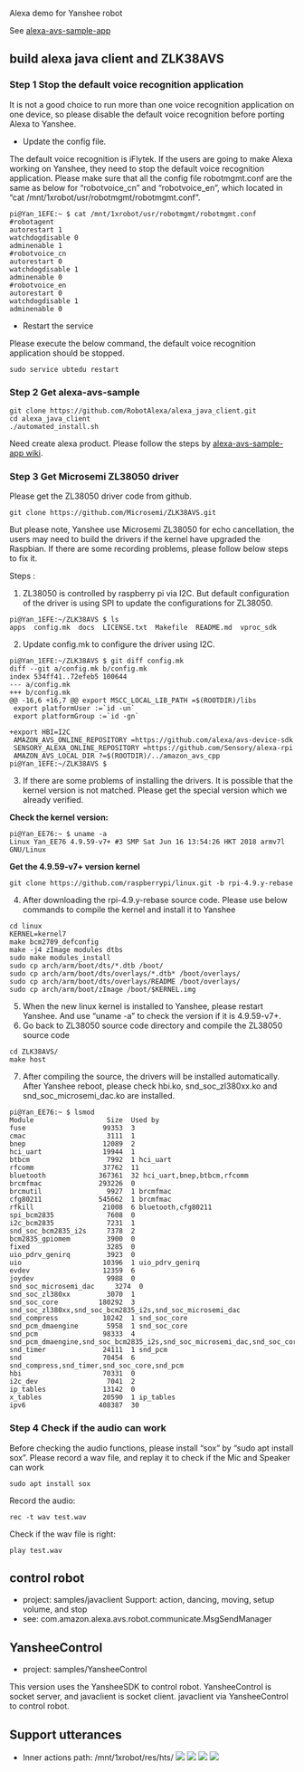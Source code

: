 Alexa demo for Yanshee robot

See [alexa-avs-sample-app](https://github.com/alexa/alexa-avs-sample-app/wiki/Raspberry-Pi)

build alexa java client and ZLK38AVS 
-----------------------
### Step 1 Stop the default voice recognition application
It is not a good choice to run more than one voice recognition application on one device, so please disable the default voice recognition before porting Alexa to Yanshee.
* Update the config file.

The default voice recognition is iFlytek. If the users are going to make Alexa working on Yanshee, they need to stop the default voice recognition application.
Please make sure that all the config file robotmgmt.conf are the same as below for “robotvoice_cn” and “robotvoice_en”, which located in “cat /mnt/1xrobot/usr/robotmgmt/robotmgmt.conf”. 
```shell
pi@Yan_1EFE:~ $ cat /mnt/1xrobot/usr/robotmgmt/robotmgmt.conf   
#robotagent  
autorestart 1  
watchdogdisable 0  
adminenable 1  
#robotvoice_cn  
autorestart 0  
watchdogdisable 1  
adminenable 0  
#robotvoice_en  
autorestart 0  
watchdogdisable 1  
adminenable 0  
```
* Restart the service

Please execute the below command, the default voice recognition application should be stopped.
```shell
sudo service ubtedu restart
```

### Step 2 Get alexa-avs-sample
```shell
git clone https://github.com/RobotAlexa/alexa_java_client.git
cd alexa_java_client
./automated_install.sh
```
Need create alexa product. Please follow the steps by [alexa-avs-sample-app wiki](https://github.com/alexa/alexa-avs-sample-app/wiki/Raspberry-Pi).


### Step 3 Get Microsemi ZL38050 driver
Please get the ZL38050 driver code from github.
```shell
git clone https://github.com/Microsemi/ZLK38AVS.git
```
But please note, Yanshee use Microsemi ZL38050 for echo cancellation, the users may need to build the drivers if the kernel have upgraded the Raspbian. If there are some recording problems, please follow below steps to fix it.

Steps :
1.	ZL38050 is controlled by raspberry pi via I2C. But default configuration of the driver is using SPI to update the configurations for ZL38050. 
```shell
pi@Yan_1EFE:~/ZLK38AVS $ ls  
apps  config.mk  docs  LICENSE.txt  Makefile  README.md  vproc_sdk  
```
2.	Update config.mk to configure the driver using I2C.
```shell
pi@Yan_1EFE:~/ZLK38AVS $ git diff config.mk  
diff --git a/config.mk b/config.mk  
index 534ff41..72efeb5 100644  
--- a/config.mk  
+++ b/config.mk  
@@ -16,6 +16,7 @@ export MSCC_LOCAL_LIB_PATH =$(ROOTDIR)/libs  
 export platformUser :=`id -un`  
 export platformGroup :=`id -gn`  
   
+export HBI=I2C  
 AMAZON_AVS_ONLINE_REPOSITORY =https://github.com/alexa/avs-device-sdk  
 SENSORY_ALEXA_ONLINE_REPOSITORY =https://github.com/Sensory/alexa-rpi  
 AMAZON_AVS_LOCAL_DIR ?=$(ROOTDIR)/../amazon_avs_cpp  
pi@Yan_1EFE:~/ZLK38AVS $  

```
3.	If there are some problems of installing the drivers. It is possible that the kernel version is not matched. Please get the special version which we already verified.
 
 **Check the kernel version:**
```shell
pi@Yan_EE76:~ $ uname -a
Linux Yan_EE76 4.9.59-v7+ #3 SMP Sat Jun 16 13:54:26 HKT 2018 armv7l GNU/Linux
```
 **Get the 4.9.59-v7+ version kernel**
```shell
git clone https://github.com/raspberrypi/linux.git -b rpi-4.9.y-rebase
```
4. After downloading the rpi-4.9.y-rebase source code. Please use below commands to compile the kernel and install it to Yanshee
```shell
cd linux
KERNEL=kernel7
make bcm2709_defconfig
make -j4 zImage modules dtbs
sudo make modules_install
sudo cp arch/arm/boot/dts/*.dtb /boot/
sudo cp arch/arm/boot/dts/overlays/*.dtb* /boot/overlays/
sudo cp arch/arm/boot/dts/overlays/README /boot/overlays/
sudo cp arch/arm/boot/zImage /boot/$KERNEL.img
```
5.	When the new linux kernel is installed to Yanshee, please restart Yanshee. And use “uname -a” to check the version if it is 4.9.59-v7+.
6. Go back to ZL38050 source code directory and compile the ZL38050 source code
```shell
cd ZLK38AVS/
make host 
```
7. After compiling the source, the drivers will be installed automatically. After Yanshee reboot, please check hbi.ko, snd_soc_zl380xx.ko and snd_soc_microsemi_dac.ko are installed.
```shell
pi@Yan_EE76:~ $ lsmod
Module                  Size  Used by
fuse                   99353  3
cmac                    3111  1
bnep                   12089  2
hci_uart               19944  1
btbcm                   7992  1 hci_uart
rfcomm                 37762  11
bluetooth             367361  32 hci_uart,bnep,btbcm,rfcomm
brcmfmac              293226  0
brcmutil                9927  1 brcmfmac
cfg80211              545662  1 brcmfmac
rfkill                 21008  6 bluetooth,cfg80211
spi_bcm2835             7608  0
i2c_bcm2835             7231  1
snd_soc_bcm2835_i2s     7378  2
bcm2835_gpiomem         3900  0
fixed                   3285  0
uio_pdrv_genirq         3923  0
uio                    10396  1 uio_pdrv_genirq
evdev                  12359  6
joydev                  9988  0
snd_soc_microsemi_dac     3274  0
snd_soc_zl380xx         3070  1
snd_soc_core          180292  3 snd_soc_zl380xx,snd_soc_bcm2835_i2s,snd_soc_microsemi_dac
snd_compress           10242  1 snd_soc_core
snd_pcm_dmaengine       5958  1 snd_soc_core
snd_pcm                98333  4 snd_pcm_dmaengine,snd_soc_bcm2835_i2s,snd_soc_microsemi_dac,snd_soc_core
snd_timer              24111  1 snd_pcm
snd                    70454  6 snd_compress,snd_timer,snd_soc_core,snd_pcm
hbi                    70331  0
i2c_dev                 7041  2
ip_tables              13142  0
x_tables               20590  1 ip_tables
ipv6                  408387  30
```

### Step 4 Check if the audio can work
Before checking the audio functions, please install “sox” by “sudo apt install sox”. Please record a wav file, and replay it to check if the Mic and Speaker can work
```shell
sudo apt install sox
```
Record the audio:
```shell
rec -t wav test.wav
```
Check if the wav file is right:
```shell
play test.wav
```

control robot 
--------------------
* project: samples/javaclient
Support: action, dancing, moving, setup volume, and stop
* see: com.amazon.alexa.avs.robot.communicate.MsgSendManager

YansheeControl
----------------------
* project: samples/YansheeControl

This version uses the YansheeSDK to control robot. YansheeControl is socket server, and javaclient is socket client.
javaclient via YansheeControl to control robot.

Support utterances
----------------------
* Inner actions path: /mnt/1xrobot/res/hts/ 
![](res/actions1.png)
![](res/actions2.png)
![](res/actions3.png)
![](res/actions4.png)